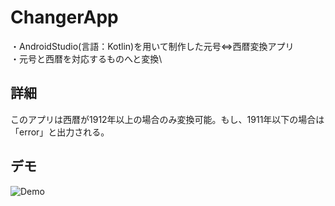 ChangerApp
====
・AndroidStudio(言語：Kotlin)を用いて制作した元号⇔西暦変換アプリ\
・元号と西暦を対応するものへと変換\

## 詳細
このアプリは西暦が1912年以上の場合のみ変換可能。もし、1911年以下の場合は「error」と出力される。

## デモ
![Demo](https://user-images.githubusercontent.com/72598968/111765804-2802e280-88e8-11eb-90b0-3c51702e3890.gif)
